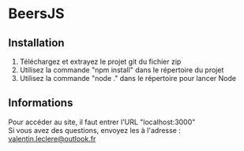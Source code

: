 # BeersJS
## Installation
<ol>
<li> Téléchargez et extrayez le projet git du fichier zip</li>
<li> Utilisez la commande "npm install" dans le répertoire du projet</li>
<li> Utilisez la commande "node ." dans le répertoire pour lancer Node</li>
</ol>

## Informations
Pour accéder au site, il faut entrer l'URL "localhost:3000"<br/>
Si vous avez des questions, envoyez les à l'adresse : valentin.leclere@outlook.fr
